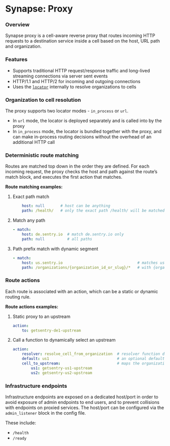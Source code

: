 # Synapse: Proxy

### Overview
Synapse proxy is a cell-aware reverse proxy that routes incoming HTTP requests to a destination service inside a cell based on the host, URL path and organization.

### Features

- Supports traditional HTTP request/response traffic and long-lived streaming connections via server sent events
- HTTP/1.1 and HTTP/2 for incoming and outgoing connections
- Uses the [`locator`](locator/README.md) internally to resolve organizations to cells

### Organization to cell resolution

The proxy supports two locator modes - `in_process` or `url`.
- In `url` mode, the locator is deployed separately and is called into by the proxy
- In `in_process` mode, the locator is bundled together with the proxy, and can make in-process routing decisions without the overhead of an additional HTTP call


### Deterministic route matching

Routes are matched top down in the order they are defined. For each incoming request, the proxy checks the host and path against the route’s match block, and executes the first action that matches.

**Route matching examples:**

1. Exact path match
    ```yaml
        host: null       # host can be anything
        path: /health/   # only the exact path /health/ will be matched
    ```

2. Match any path
    ```yaml
    - match:
        host: de.sentry.io  # match de.sentry.io only
        path: null          # all paths
   ```

3. Path prefix match with dynamic segment
    ```yaml
    - match:
        host: us.sentry.io                                 # matches us.sentry.io only
        path: /organizations/{organization_id_or_slug}/*   # with {organization_id_or_slug} dynamic segment and trailing wildcard
    ```

### Route actions

Each route is associated with an action, which can be a static or dynamic routing rule.


**Route actions examples:**

1. Static proxy to an upstream
    ```yaml
    action:
        to: getsentry-de1-upstream
    ```

2. Call a function to dynamically select an upstream
    ```yaml
    action:
        resolver: resolve_cell_from_organization  # resolver function defines how a request is mapped to a cell
        default: us1                              # an optional default cell can be provider
        cell_to_upstream:                         # maps the organization's cell to a specific upstream service (e.g. getsentry, conduit, etc)
            us1: getsentry-us1-upstream
            us2: getsentry-us2-upstream
    ```


### Infrastructure endpoints

Infrastructure endpoints are exposed on a dedicated host/port in order to avoid exposure of admin endpoints to end users, and to prevent collisions with endpoints on proxied services. The host/port can be configured via the `admin_listener` block in the config file.

These include:
- `/health`
- `/ready`
